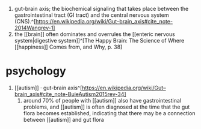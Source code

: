 1. gut-brain axis; the biochemical signaling that takes place between the gastrointestinal tract (GI tract) and the central nervous system (CNS).^[https://en.wikipedia.org/wiki/Gut–brain_axis#cite_note-2014Wangrev-1]
2. the [[brain]] often dominates and overrules the [[enteric nervous system|digestive system]]^[The Happy Brain: The Science of Where [[happiness]] Comes from, and Why, p. 38]

# psychology
1. [[autism]] · gut-brain axis^[https://en.wikipedia.org/wiki/Gut–brain_axis#cite_note-BuieAutism2015rev-34]
	1. around 70% of people with [[autism]] also have gastrointestinal problems, and [[autism]] is often diagnosed at the time that the gut flora becomes established, indicating that there may be a connection between [[autism]] and gut flora
